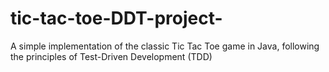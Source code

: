 # tic-tac-toe-DDT-project-
A simple implementation of the classic Tic Tac Toe game in Java, following the principles of Test-Driven Development (TDD)

